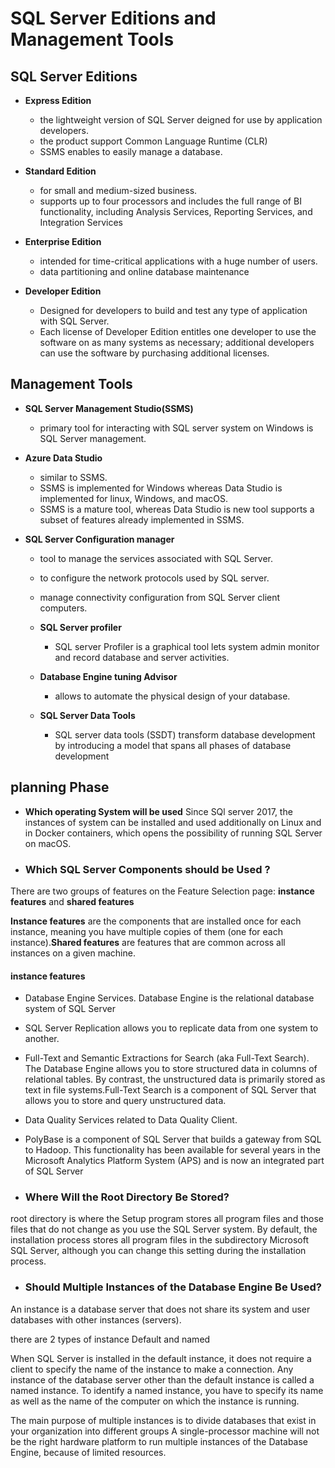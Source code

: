 # SQL Server Editions and Management Tools

## SQL Server Editions

- **Express Edition**
  - the lightweight version of SQL Server deigned for use by application developers.
  - the product support Common Language Runtime (CLR)
  - SSMS enables to easily manage a database.

- **Standard Edition**
  - for small and medium-sized business.
  - supports up to four processors and includes the full range of BI functionality, including Analysis Services, Reporting Services, and Integration Services

- **Enterprise Edition**
  - intended for time-critical applications with a huge number of users.
  - data partitioning and online database maintenance

- **Developer Edition**
  - Designed for developers to build and test any type of application with SQL Server.
  - Each license of Developer Edition entitles one developer to use the software on as many systems as necessary; additional developers can use the software by purchasing additional licenses.

## Management Tools

- **SQL Server Management Studio(SSMS)**
  - primary tool for interacting with SQL server system on Windows is SQL Server management.

- **Azure Data Studio**
  - similar to SSMS.
  - SSMS is implemented for Windows whereas Data Studio is implemented for linux, Windows, and macOS.
  - SSMS is a mature tool, whereas Data Studio is new tool supports a subset of features already implemented in SSMS.

- **SQL Server Configuration manager**
  - tool to manage the services associated with SQL Server.
  - to configure the network protocols used by SQL server.
  - manage connectivity configuration from SQL Server client computers.

  - **SQL Server profiler**
    - SQL server Profiler is a graphical tool lets system admin monitor and record database and server activities.
  - **Database Engine tuning Advisor**
    - allows to automate the physical design of your database.
  - **SQL Server Data Tools**
    - SQL server data tools (SSDT) transform database development by introducing a model that spans all phases of database development

## planning Phase

- **Which operating System will be used**
Since SQl server 2017, the instances of system can be installed and used additionally on Linux and in Docker containers, which opens the possibility of running SQL Server on macOS.

- ### Which SQL Server Components should be Used ?

There are two groups of features on the Feature Selection page: **instance features** and **shared features**

**Instance features** are the components that are installed once for each instance, meaning you have multiple copies of them (one for each instance).**Shared features** are features that are common across all instances on a given machine.

#### instance features

- Database Engine Services. Database Engine is the relational database system of SQL Server
- SQL Server Replication  allows you to replicate data from one system to another.
- Full-Text and Semantic Extractions for Search (aka Full-Text Search). The Database Engine allows you to store structured data in columns of relational tables. By contrast, the unstructured data is primarily stored as text in file systems.Full-Text Search is a component of SQL Server that allows you to store and query unstructured data.
- Data Quality Services   related to Data Quality Client.
- PolyBase is a component of SQL
Server that builds a gateway from SQL to Hadoop. This functionality has been available for several years in the Microsoft Analytics Platform System (APS) and is now an integrated part of SQL Server

- ### Where Will the Root Directory Be Stored?

root directory is where the Setup program stores all program files and those files that do not change as you use the SQL Server system.
By default, the installation process stores all program files in the subdirectory Microsoft SQL Server, although you can change this setting during the installation process.

- ### Should Multiple Instances of the Database Engine Be Used?

An instance is a database server that does not share its system and user databases with other instances (servers).

there are 2 types of instance Default and named

When SQL Server is installed in the default instance, it does not require a client to specify the name of the instance to make a connection.
Any instance of the database server other than the default instance is called a named instance. To identify a named instance, you have to specify its name as well as the name of the computer on which the instance is running.

The main purpose of multiple instances is to divide databases that exist in your organization into different groups
A single-processor machine will not be the right hardware platform to run multiple instances of the Database Engine, because of limited resources.
